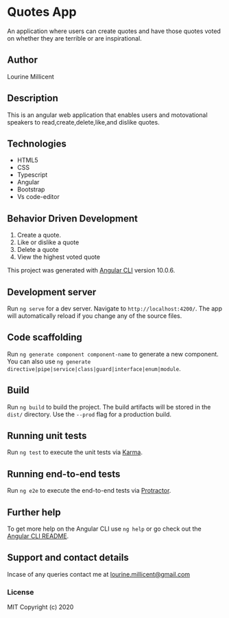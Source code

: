 # Quotes App
 An application where users can create quotes and have those quotes voted on whether they are terrible or are inspirational. 
## Author
Lourine Millicent

## Description

  This is an angular web application that enables users and motovational speakers to read,create,delete,like,and dislike quotes.

## Technologies

- HTML5
- CSS
- Typescript
- Angular 
- Bootstrap
- Vs code-editor

## Behavior Driven Development

  1. Create a quote.
  2. Like or dislike a quote
  3. Delete a quote
  4. View the highest voted quote

This project was generated with [Angular CLI](https://github.com/angular/angular-cli) version 10.0.6.

## Development server

Run `ng serve` for a dev server. Navigate to `http://localhost:4200/`. The app will automatically reload if you change any of the source files.

## Code scaffolding

Run `ng generate component component-name` to generate a new component. You can also use `ng generate directive|pipe|service|class|guard|interface|enum|module`.

## Build

Run `ng build` to build the project. The build artifacts will be stored in the `dist/` directory. Use the `--prod` flag for a production build.

## Running unit tests

Run `ng test` to execute the unit tests via [Karma](https://karma-runner.github.io).

## Running end-to-end tests

Run `ng e2e` to execute the end-to-end tests via [Protractor](http://www.protractortest.org/).

## Further help

To get more help on the Angular CLI use `ng help` or go check out the [Angular CLI README](https://github.com/angular/angular-cli/blob/master/README.md).


## Support and contact details
Incase of any queries contact me at lourine.millicent@gmail.com
### License
MIT Copyright (c) 2020
